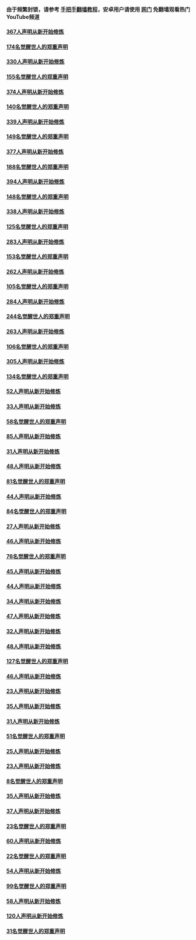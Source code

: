 #### 由于频繁封锁，请参考 [手把手翻墙教程](https://github.com/gfw-breaker/guides/wiki/)，安卓用户请使用 [网门](https://github.com/gfw-breaker/nogfw/blob/master/dl.md?t=06040801) 免翻墙观看热门YouTube频道 

#### [367人声明从新开始修炼](../pages/91/426421.md?t=06040801) 

#### [174名觉醒世人的郑重声明](../pages/91/426420.md?t=06040801) 

#### [330人声明从新开始修炼](../pages/91/426139.md?t=06040801) 

#### [155名觉醒世人的郑重声明](../pages/91/426138.md?t=06040801) 

#### [374人声明从新开始修炼](../pages/91/425811.md?t=06040801) 

#### [140名觉醒世人的郑重声明](../pages/91/425810.md?t=06040801) 

#### [339人声明从新开始修炼](../pages/91/425690.md?t=06040801) 

#### [149名觉醒世人的郑重声明](../pages/91/425689.md?t=06040801) 

#### [377人声明从新开始修炼](../pages/91/424867.md?t=06040801) 

#### [188名觉醒世人的郑重声明](../pages/91/424866.md?t=06040801) 

#### [394人声明从新开始修炼](../pages/91/423914.md?t=06040801) 

#### [148名觉醒世人的郑重声明](../pages/91/423913.md?t=06040801) 

#### [338人声明从新开始修炼](../pages/91/423540.md?t=06040801) 

#### [125名觉醒世人的郑重声明](../pages/91/423539.md?t=06040801) 

#### [283人声明从新开始修炼](../pages/91/423296.md?t=06040801) 

#### [153名觉醒世人的郑重声明](../pages/91/423295.md?t=06040801) 

#### [262人声明从新开始修炼](../pages/91/423004.md?t=06040801) 

#### [105名觉醒世人的郑重声明](../pages/91/423003.md?t=06040801) 

#### [284人声明从新开始修炼](../pages/91/422707.md?t=06040801) 

#### [244名觉醒世人的郑重声明](../pages/91/422706.md?t=06040801) 

#### [263人声明从新开始修炼](../pages/91/422553.md?t=06040801) 

#### [106名觉醒世人的郑重声明](../pages/91/422552.md?t=06040801) 

#### [305人声明从新开始修炼](../pages/91/422153.md?t=06040801) 

#### [134名觉醒世人的郑重声明](../pages/91/422152.md?t=06040801) 

#### [52人声明从新开始修炼](../pages/91/421846.md?t=06040801) 

#### [33人声明从新开始修炼](../pages/91/421804.md?t=06040801) 

#### [58名觉醒世人的郑重声明](../pages/91/421845.md?t=06040801) 

#### [85人声明从新开始修炼](../pages/91/421769.md?t=06040801) 

#### [31人声明从新开始修炼](../pages/91/421763.md?t=06040801) 

#### [48人声明从新开始修炼](../pages/91/421605.md?t=06040801) 

#### [81名觉醒世人的郑重声明](../pages/91/421656.md?t=06040801) 

#### [44人声明从新开始修炼](../pages/91/421544.md?t=06040801) 

#### [84名觉醒世人的郑重声明](../pages/91/421543.md?t=06040801) 

#### [27人声明从新开始修炼](../pages/91/421465.md?t=06040801) 

#### [46人声明从新开始修炼](../pages/91/421454.md?t=06040801) 

#### [76名觉醒世人的郑重声明](../pages/91/421453.md?t=06040801) 

#### [45人声明从新开始修炼](../pages/91/421452.md?t=06040801) 

#### [44人声明从新开始修炼](../pages/91/421422.md?t=06040801) 

#### [34人声明从新开始修炼](../pages/91/421322.md?t=06040801) 

#### [47人声明从新开始修炼](../pages/91/421264.md?t=06040801) 

#### [32人声明从新开始修炼](../pages/91/421225.md?t=06040801) 

#### [48人声明从新开始修炼](../pages/91/421202.md?t=06040801) 

#### [127名觉醒世人的郑重声明](../pages/91/421224.md?t=06040801) 

#### [46人声明从新开始修炼](../pages/91/421203.md?t=06040801) 

#### [23人声明从新开始修炼](../pages/91/421138.md?t=06040801) 

#### [35人声明从新开始修炼](../pages/91/421122.md?t=06040801) 

#### [31人声明从新开始修炼](../pages/91/421081.md?t=06040801) 

#### [51名觉醒世人的郑重声明](../pages/91/421080.md?t=06040801) 

#### [25人声明从新开始修炼](../pages/91/421020.md?t=06040801) 

#### [23人声明从新开始修炼](../pages/91/420884.md?t=06040801) 

#### [8名觉醒世人的郑重声明](../pages/91/420883.md?t=06040801) 

#### [35人声明从新开始修炼](../pages/91/420809.md?t=06040801) 

#### [37人声明从新开始修炼](../pages/91/420766.md?t=06040801) 

#### [23名觉醒世人的郑重声明](../pages/91/420765.md?t=06040801) 

#### [60人声明从新开始修炼](../pages/91/420727.md?t=06040801) 

#### [22名觉醒世人的郑重声明](../pages/91/420726.md?t=06040801) 

#### [54人声明从新开始修炼](../pages/91/420529.md?t=06040801) 

#### [99名觉醒世人的郑重声明](../pages/91/420528.md?t=06040801) 

#### [58人声明从新开始修炼](../pages/91/420198.md?t=06040801) 

#### [120人声明从新开始修炼](../pages/91/420141.md?t=06040801) 

#### [31名觉醒世人的郑重声明](../pages/91/420197.md?t=06040801) 

